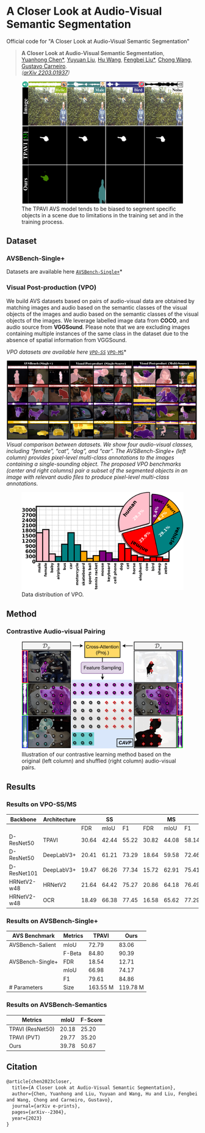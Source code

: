 # A Closer Look at Audio-Visual Semantic Segmentation
Official code for "A Closer Look at Audio-Visual Semantic Segmentation"


> **A Closer Look at Audio-Visual Semantic Segmentation**,<br />
> [Yuanhong Chen*](https://scholar.google.com/citations?user=PiWKAx0AAAAJ&hl=en&oi=ao), [Yuyuan Liu](https://scholar.google.com/citations?user=SibDXFQAAAAJ&hl=zh-CN), [Hu Wang](https://huwang01.github.io/), [Fengbei Liu*](https://fbladl.github.io/), [Chong Wang](https://scholar.google.com/citations?user=IWcTej4AAAAJ&hl=en&oi=ao), [Gustavo Carneiro](https://www.surrey.ac.uk/people/gustavo-carneiro).            
> *([arXiv 2203.01937](https://arxiv.org/abs/2203.01937))*



<figure>
    <img src="./figs/avs_bench-motivation-1.png" width="500"/>
    <figcaption>The TPAVI AVS model tends to be biased to segment specific objects in a scene due to limitations in the training set and in the training process.</figcaption>
</figure>



## Dataset
### AVSBench-Single+
Datasets are available here [`AVSBench-Single+`]()*

### Visual Post-production (VPO)
We build AVS datasets based on pairs of audio-visual data are obtained by matching images and audio based on the semantic classes
of the visual objects of the images and audio based on the semantic classes of the visual objects of the images. We leverage labelled image data from **COCO**, and audio source from **VGGSound**. Please note that we are excluding images containing multiple instances of the same class in the dataset due to the absence of spatial information from VGGSound.

*VPO datasets are available here [`VPO-SS`](https://drive.google.com/file/d/1gMIoWFDyXXknH7SxniggVxPTyugEnhjl/view?usp=drive_link)*
[`VPO-MS`](https://drive.google.com/file/d/1Qk_SDqWuUzUQ5KZjOBk9wy7_L4y24qqF/view?usp=drive_link)*

![vpo](./figs/dataset_final-1.png)
*Visual comparison between datasets. We show four audio-visual classes, including “female”, “cat”, “dog”, and “car”. The AVSBench-Single+ (left column) provides pixel-level multi-class annotations to the images containing a single-sounding object. The proposed VPO benchmarks (center and right columns) pair a subset of the segmented objects in an
image with relevant audio files to produce pixel-level multi-class annotations.*

<figure>
    <img src="./figs/multi+pie-1.png" width="500"/>
    <figcaption>Data distribution of VPO.</figcaption>
</figure>



## Method
### Contrastive Audio-visual Pairing
<figure>
    <img src="./figs/avs_bench-ctr-1.png" width="500"/>
    <figcaption>Illustration of our contrastive learning method based on the original (left column) and shuffled (right column) audio-visual pairs.</figcaption>
</figure>

## Results

### Results on VPO-SS/MS
| Backbone    | Architecture |       | SS |       |       |MS |        |
|-------------|--------------|-------|---------------------|-------|-------|--------------------|--------|
|             |              | FDR   | mIoU                | F1    | FDR   | mIoU               | F1     |
| D-ResNet50  | TPAVI        | 30.64 | 42.44               | 55.22 | 30.82 | 44.08              | 58.14  |
| D-ResNet50  | DeepLabV3+   | 20.41 | 61.21               | 73.29 | 18.64 | 59.58              | 72.46  |
| D-ResNet101 | DeepLabV3+   | 19.47 | 66.26               | 77.34 | 15.72 | 62.91              | 75.41  |
| HRNetV2-w48 | HRNetV2      | 21.64 | 64.42               | 75.27 | 20.86 | 64.18              | 76.49  |
| HRNetV2-w48 | OCR          | 18.49 | 66.38               | 77.45 | 16.58 | 65.62              | 77.29  |

### Results on AVSBench-Single+
| AVS Benchmark    | Metrics  | TPAVI    | Ours     |
|------------------|----------|----------|----------|
| AVSBench-Salient | mIoU     | 72.79    | 83.06    |
|                  | F-Beta   | 84.80    | 90.39    |
| AVSBench-Single+ | FDR      | 18.54    | 12.71    |
|                  | mIoU     | 66.98    | 74.17    |
|                  | F1       | 79.61    | 84.86    |
| # Parameters     | Size     | 163.55 M | 119.78 M |

### Results on AVSBench-Semantics
| Metrics          | mIoU  | F-Score |
|------------------|-------|---------|
| TPAVI (ResNet50) | 20.18 | 25.20   |
| TPAVI (PVT)      | 29.77 | 35.20   |
| Ours             | 39.78 | 50.67   |


## Citation
```
@article{chen2023closer,
  title={A Closer Look at Audio-Visual Semantic Segmentation},
  author={Chen, Yuanhong and Liu, Yuyuan and Wang, Hu and Liu, Fengbei and Wang, Chong and Carneiro, Gustavo},
  journal={arXiv e-prints},
  pages={arXiv--2304},
  year={2023}
}
```
